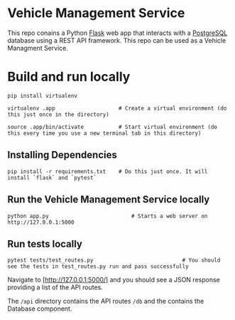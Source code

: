 # Vehicle Management Service

This repo conains a Python [Flask](https://flask.palletsprojects.com/en/stable/) web app that interacts with a [PostgreSQL](https://www.postgresql.org/) database using a REST API framework. This repo can be used as a Vehicle Managment Service. 

# Build and run locally

```
pip install virtualenv
```

```
virtualenv .app                    # Create a virtual environment (do this just once in the directory)
```

```
source .app/bin/activate           # Start virtual environment (do this every time you use a new terminal tab in this directory)
```

## Installing Dependencies
```
pip install -r requirements.txt    # Do this just once. It will install `flask` and `pytest`
```

## Run the Vehicle Management Service locally

```
python app.py                          # Starts a web server on http://127.0.0.1:5000
```

## Run tests locally
```
pytest tests/test_routes.py                            # You should see the tests in test_routes.py run and pass successfully
```

Navigate to [http://127.0.0.1:5000/] and you should see a JSON response providing a list of the API routes.

The `/api` directory contains the API routes `/db` and the contains the Database component.
